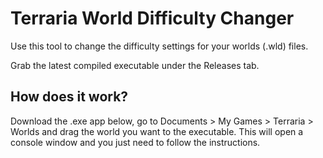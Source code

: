 # Terraria World Difficulty Changer

Use this tool to change the difficulty settings for your worlds (.wld) files.

Grab the latest compiled executable under the Releases tab.

## How does it work?

Download the .exe app below, go to Documents > My Games > Terraria > Worlds and drag the world you want to the executable. This will open a console window and you just need to follow the instructions.
